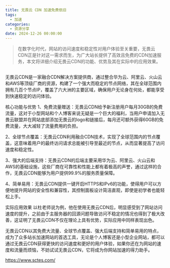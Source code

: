 ```yaml
---
title: 无畏云 CDN 加速免费依旧
tags:
  - 加速
categories:
  - 资源分享
date: 2024-12-26 00:00:00
---
```


> 在数字化时代，网站的访问速度和稳定性对用户体验至关重要，无畏云CDN正是针对这一需求而生，为广大站长提供了高效且免费的CDN加速服务，本文将详细介绍无畏云CDN的功能、优势及其在实际中的应用效果。

<!-- more -->

## 

无畏云CDN是一家融合CDN解决方案提供商，通过整合华为云、阿里云、火山云和AWS等顶级厂商的资源，构建了一个强大而稳定的节点网络，其在全球范围内拥有几百个节点IP，覆盖了六大洲的主要区域，确保用户无论身在何处，都能享受到快速稳定的访问体验。

核心功能与优势
1、免费流量赠送：无畏云CDN给予新注册用户每月30GB的免费流量，这对于小型网站和个人博客来说无疑是一个巨大的福利，当用户申请加入无畏云联盟并在网站底部添加无畏云的logo和链接后，每月还可额外获得60GB的免费流量，大大减轻了流量费用的负担。

2、全球节点覆盖：无畏云CDN利用融合CDN技术，实现了全球范围内的节点覆盖，这意味着用户的最终访问请求总能被引导至最近的节点，从而显著提高了访问速度和稳定性。

3、强大的后端支持：无畏云CDN的后端主要采用华为云、阿里云、火山云和AWS的基础设施，这些厂商在可靠性和性能上都有着极高的声誉，通过这样的合作，无畏云CDN能够为用户提供99.9%的服务质量保障。

4、简单易用：无畏云CDN提供一键开启HTTPS和IPv6的功能，使得用户可以方便地提升网站的安全性和兼容性，其控制面板设计简洁直观，即使是初学者也能轻松上手。

实际应用效果
以杜老师说为例，他在使用无畏云CDN后，明显感受到了网站访问速度的提升，之前由于主服务器的回源问题导致访问不稳定的情况也得到了极大改善，这证明了无畏云CDN不仅在理论上具有优势，实际应用中同样表现出色。

无畏云CDN以其免费大流量、全球节点覆盖、强大后端支持和简单易用的特点，成为了众多站长加速网站的首选工具，无论是个人博客还是小型企业网站，都可以通过无畏云CDN获得更快的访问速度和更好的用户体验，如果你还在为网站的速度和流量而烦恼，不妨试试无畏云CDN，它将成为你网站加速的得力助手。

https://www.sctes.com/
